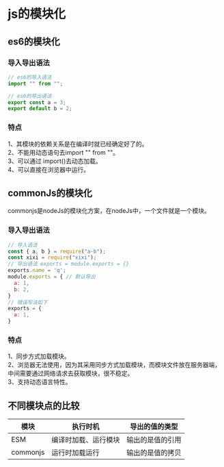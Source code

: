 # js的模块化
## es6的模块化
### 导入导出语法
```js
// es6的导入语法
import "" from "";

// es6的导出语法
export const a = 3;
export default b = 2;
```
### 特点
1、其模块的依赖关系是在编译时就已经确定好了的。   
2、不能用动态语句去import "" from ""。   
3、可以通过 import()去动态加载。   
4、可以直接在浏览器中运行。   
## commonJs的模块化
commonjs是nodeJs的模块化方案，在nodeJs中，一个文件就是一个模块。   
### 导入导出语法
```js
// 导入语法
const { a, b } = require("a-b");
const xixi = require("xixi");
// 导出语法 exports = module.exports = {}
exports.name = 'q';
module.exports = { // 默认导出
  a: 1,
  b: 2,
}
// 错误写法如下
exports = {
  a: 1,
}
```
### 特点
1、同步方式加载模块。   
2、浏览器无法使用，因为其采用同步方式加载模块，而模块文件放在服务器端，中间需要通过网络请求去获取模块，很不稳定。   
3、支持动态语言特性。   

## 不同模块点的比较
| 模块         | 执行时机 | 导出的值的类型 |
| ----------- | ----------- | ------- |
| ESM | 编译时加载、运行模块 | 输出的是值的引用 |
| commonjs | 运行时加载运行 | 输出的是值的拷贝 |
